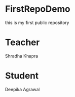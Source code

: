 # FirstRepoDemo
this is my first public repository
# Teacher
Shradha Khapra
# Student
Deepika Agrawal